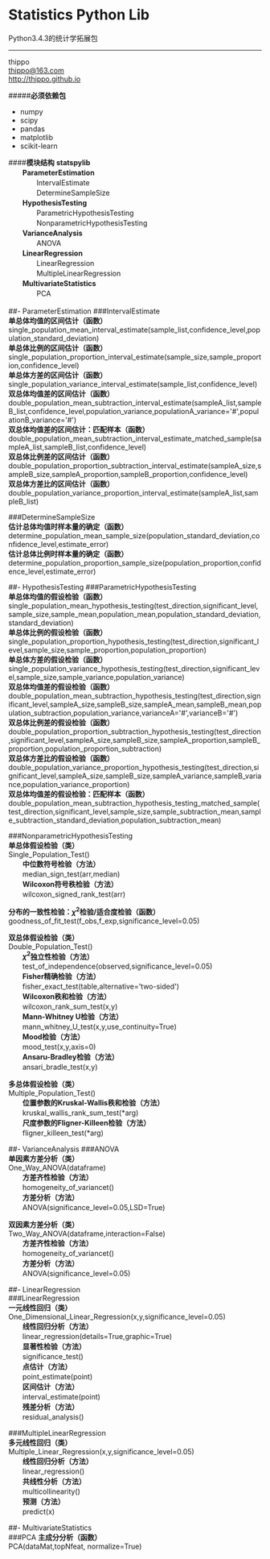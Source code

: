 **Statistics Python Lib**
===================
Python3.4.3的统计学拓展包

----------

thippo   
thippo@163.com   
http://thippo.github.io   

#####**必须依赖包**
- numpy
- scipy
- pandas
- matplotlib
- scikit-learn

####**模块结构**
**statspylib**   
　　**ParameterEstimation**   
　　　　IntervalEstimate   
　　　　DetermineSampleSize   
　　**HypothesisTesting**   
　　　　ParametricHypothesisTesting   
　　　　NonparametricHypothesisTesting   
　　**VarianceAnalysis**   
　　　　ANOVA   
　　**LinearRegression**      
　　　　LinearRegression      
　　　　MultipleLinearRegression   
　　**MultivariateStatistics**   
　　　　PCA   
<br>
##- ParameterEstimation
###IntervalEstimate   
**单总体均值的区间估计（函数）**   
single_population_mean_interval_estimate(sample_list,confidence_level,population_standard_deviation)     
**单总体比例的区间估计（函数）**   
single_population_proportion_interval_estimate(sample_size,sample_proportion,confidence_level)   
**单总体方差的区间估计（函数）**   
single_population_variance_interval_estimate(sample_list,confidence_level)   
**双总体均值差的区间估计（函数）** 
double_population_mean_subtraction_interval_estimate(sampleA_list,sampleB_list,confidence_level,population_variance,populationA_variance='#',populationB_variance='#')      
**双总体均值差的区间估计：匹配样本（函数）**    
double_population_mean_subtraction_interval_estimate_matched_sample(sampleA_list,sampleB_list,confidence_level)      
**双总体比例差的区间估计（函数）**    
double_population_proportion_subtraction_interval_estimate(sampleA_size,sampleB_size,sampleA_proportion,sampleB_proportion,confidence_level)          
**双总体方差比的区间估计（函数）**    
double_population_variance_proportion_interval_estimate(sampleA_list,sampleB_list)      
      
###DetermineSampleSize               
**估计总体均值时样本量的确定（函数）**    
determine_population_mean_sample_size(population_standard_deviation,confidence_level,estimate_error)              
**估计总体比例时样本量的确定（函数）**    
determine_population_proportion_sample_size(population_proportion,confidence_level,estimate_error)      
      
##- HypothesisTesting
###ParametricHypothesisTesting   
**单总体均值的假设检验（函数）**   
single_population_mean_hypothesis_testing(test_direction,significant_level,sample_size,sample_mean,population_mean,population_standard_deviation,standard_deviation)       
**单总体比例的假设检验（函数）**   
single_population_proportion_hypothesis_testing(test_direction,significant_level,sample_size,sample_proportion,population_proportion)    
**单总体方差的假设检验（函数）**   
single_population_variance_hypothesis_testing(test_direction,significant_level,sample_size,sample_variance,population_variance)   
**双总体均值差的假设检验（函数）**   
double_population_mean_subtraction_hypothesis_testing(test_direction,significant_level,sampleA_size,sampleB_size,sampleA_mean,sampleB_mean,population_subtraction,population_variance,varianceA='#',varianceB='#')    
**双总体比例差的假设检验（函数）**   
double_population_proportion_subtraction_hypothesis_testing(test_direction,significant_level,sampleA_size,sampleB_size,sampleA_proportion,sampleB_proportion,population_proportion_subtraction)      
**双总体方差比的假设检验（函数）**   
double_population_variance_proportion_hypothesis_testing(test_direction,significant_level,sampleA_size,sampleB_size,sampleA_variance,sampleB_variance,population_variance_proportion)     
**双总体均值差的假设检验：匹配样本（函数）**   
double_population_mean_subtraction_hypothesis_testing_matched_sample(test_direction,significant_level,sample_size,sample_subtraction_mean,sample_subtraction_standard_deviation,population_subtraction_mean)      
       
###NonparametricHypothesisTesting               
**单总体假设检验（类）**    
Single_Population_Test()              
　　**中位数符号检验（方法）**       
　　median_sign_test(arr,median)       
　　**Wilcoxon符号秩检验（方法）**       
　　wilcoxon_signed_rank_test(arr)       
       
**分布的一致性检验：$\chi^2$检验/适合度检验（函数）**       
goodness_of_fit_test(f_obs,f_exp,significance_level=0.05)       
         
**双总体假设检验（类）**       
Double_Population_Test()          
　　**$\chi^2$独立性检验（方法）**       
　　test_of_independence(observed,significance_level=0.05)      
　　**Fisher精确检验（方法）**       
　　fisher_exact_test(table,alternative='two-sided')       
　　**Wilcoxon秩和检验（方法）**       
　　wilcoxon_rank_sum_test(x,y)      
　　**Mann-Whitney U检验（方法）**       
　　mann_whitney_U_test(x,y,use_continuity=True)       
　　**Mood检验（方法）**       
　　mood_test(x,y,axis=0)      
　　**Ansaru-Bradley检验（方法）**       
　　ansari_bradle_test(x,y)       
          
**多总体假设检验（类）**       
Multiple_Population_Test()          
　　**位置参数的Kruskal-Wallis秩和检验（方法）**       
　　kruskal_wallis_rank_sum_test(*arg)      
　　**尺度参数的Fligner-Killeen检验（方法）**       
　　fligner_killeen_test(*arg)       
      
##- VarianceAnalysis
###ANOVA    
**单因素方差分析（类）**       
One_Way_ANOVA(dataframe)          
　　**方差齐性检验（方法）**       
　　homogeneity_of_variancet()      
　　**方差分析（方法）**       
　　ANOVA(significance_level=0.05,LSD=True)       
          
**双因素方差分析（类）**       
Two_Way_ANOVA(dataframe,interaction=False)          
　　**方差齐性检验（方法）**       
　　homogeneity_of_variancet()      
　　**方差分析（方法）**       
　　ANOVA(significance_level=0.05)       
      
##- LinearRegression      
###LinearRegression      
**一元线性回归（类）**       
One_Dimensional_Linear_Regression(x,y,significance_level=0.05)          
　　**线性回归分析（方法）**       
　　linear_regression(details=True,graphic=True)      
　　**显著性检验（方法）**       
　　significance_test()       
　　**点估计（方法）**       
　　point_estimate(point)      
　　**区间估计（方法）**       
　　interval_estimate(point)        
　　**残差分析（方法）**       
　　residual_analysis()      
          
###MultipleLinearRegression      
**多元线性回归（类）**       
Multiple_Linear_Regression(x,y,significance_level=0.05)          
　　**线性回归分析（方法）**       
　　linear_regression()      
　　**共线性分析（方法）**       
　　multicollinearity()       
　　**预测（方法）**       
　　predict(x)       
      
##- MultivariateStatistics      
###PCA
**主成分分析（函数）**   
PCA(dataMat,topNfeat, normalize=True)       